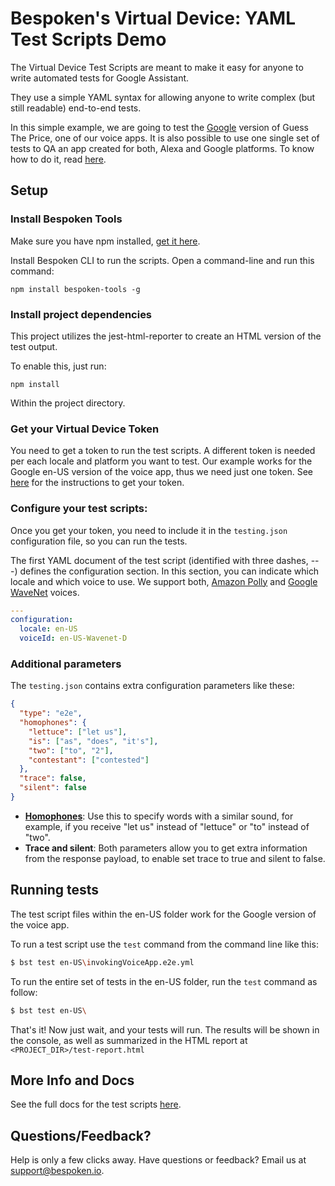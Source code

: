 # __Bespoken's Virtual Device: YAML Test Scripts Demo__
The Virtual Device Test Scripts are meant to make it easy for anyone to write automated tests for Google Assistant.

They use a simple YAML syntax for allowing anyone to write complex (but still readable) end-to-end tests.

In this simple example, we are going to test the [Google](https://assistant.google.com/services/a/uid/000000bef721231c) version of Guess The Price, one of our voice apps. It is also possible to use one single set of tests to QA an app created for both, Alexa and Google platforms. To know how to do it, read [here](https://github.com/bespoken-samples/virtual-device-example/tree/one-set-of-tests-for-alexa-google).

## __Setup__

### __Install Bespoken Tools__
Make sure you have npm installed, [get it here](https://www.npmjs.com/get-npm).

Install Bespoken CLI to run the scripts. Open a command-line and run this command:  

```
npm install bespoken-tools -g
```
### __Install project dependencies__
This project utilizes the jest-html-reporter to create an HTML version of the test output.

To enable this, just run:
```
npm install
```

Within the project directory.

### __Get your Virtual Device Token__
You need to get a token to run the test scripts. A different token is needed per each locale and platform you want to test. Our example works for the Google en-US version of the voice app, thus we need just one token. See [here](https://read.bespoken.io/end-to-end/setup/) for the instructions to get your token.

### __Configure your test scripts:__
Once you get your token, you need to include it in the `testing.json` configuration file, so you can run the tests.

The first YAML document of the test script (identified with three dashes, ---) defines the configuration section. In this section, you can indicate which locale and which voice to use. We support both, [Amazon Polly](https://docs.aws.amazon.com/polly/latest/dg/voicelist.html) and [Google WaveNet](https://cloud.google.com/text-to-speech/docs/voices) voices.

```yaml
---
configuration:
  locale: en-US
  voiceId: en-US-Wavenet-D
```

### __Additional parameters__
The `testing.json` contains extra configuration parameters like these:
```json
{
  "type": "e2e",
  "homophones": {
    "lettuce": ["let us"],
    "is": ["as", "does", "it's"],
    "two": ["to", "2"],
    "contestant": ["contested"]
  },
  "trace": false,
  "silent": false
}
```
* __[Homophones](https://read.bespoken.io/end-to-end/guide/#configuration)__: Use this to specify words with a similar sound, for example, if you receive "let us" instead of "lettuce" or "to" instead of "two".
* __Trace and silent__: Both parameters allow you to get extra information from the response payload, to enable set trace to true and silent to false.

## __Running tests__
The test script files within the en-US folder work for the Google version of the voice app.

To run a test script use the `test` command from the command line like this:

```BASH
$ bst test en-US\invokingVoiceApp.e2e.yml
```
To run the entire set of tests in the en-US folder, run the `test` command as follow:

```BASH
$ bst test en-US\
```

That's it! Now just wait, and your tests will run. The results will be shown in the console, as well as summarized in the HTML report at `<PROJECT_DIR>/test-report.html`


## More Info and Docs
See the full docs for the test scripts [here](https://read.bespoken.io/end-to-end/getting-started/).

## Questions/Feedback?
Help is only a few clicks away. Have questions or feedback? Email us at [support@bespoken.io](mailto:support@bespoken.io).

